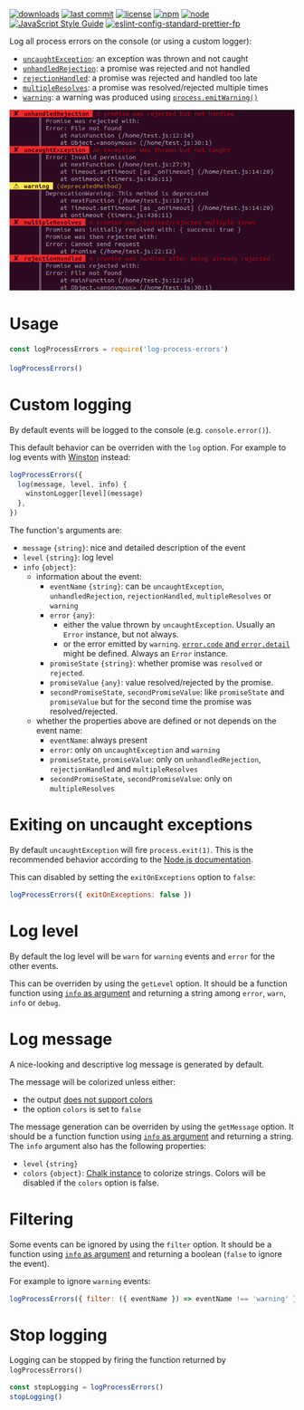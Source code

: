 [![downloads](https://img.shields.io/npm/dt/log-process-errors.svg?logo=npm)](https://www.npmjs.com/package/log-process-errors) [![last commit](https://img.shields.io/github/last-commit/autoserver-org/log-process-errors.svg?logo=github)](https://github.com/autoserver-org/log-process-errors/graphs/contributors) [![license](https://img.shields.io/github/license/autoserver-org/log-process-errors.svg?logo=github)](https://www.apache.org/licenses/LICENSE-2.0) [![npm](https://img.shields.io/npm/v/log-process-errors.svg?logo=npm)](https://www.npmjs.com/package/log-process-errors) [![node](https://img.shields.io/node/v/log-process-errors.svg?logo=node.js)](#) [![JavaScript Style Guide](https://img.shields.io/badge/code_style-standard-brightgreen.svg?logo=javascript)](https://standardjs.com) [![eslint-config-standard-prettier-fp](https://img.shields.io/badge/eslint-config--standard--prettier--fp-green.svg?logo=eslint)](https://github.com/autoserver-org/eslint-config-standard-prettier-fp)

Log all process errors on the console (or using a custom logger):

- [`uncaughtException`](https://nodejs.org/api/process.html#process_event_uncaughtexception): an exception was thrown and not caught
- [`unhandledRejection`](https://nodejs.org/api/process.html#process_event_unhandledrejection): a promise was rejected and not handled
- [`rejectionHandled`](https://nodejs.org/api/process.html#process_event_rejectionhandled): a promise was rejected and handled too late
- [`multipleResolves`](https://nodejs.org/api/process.html#process_event_multipleresolves): a promise was resolved/rejected multiple times
- [`warning`](https://nodejs.org/api/process.html#process_event_warning): a warning was produced using [`process.emitWarning()`](https://nodejs.org/api/process.html#process_process_emitwarning_warning_options)

![Screenshot](docs/screenshot.png)

# Usage

<!-- eslint-disable no-unused-vars, node/no-missing-require,
import/no-unresolved, unicorn/filename-case, strict -->

```js
const logProcessErrors = require('log-process-errors')

logProcessErrors()
```

# Custom logging

By default events will be logged to the console (e.g. `console.error()`).

This default behavior can be overriden with the `log` option. For example
to log events with [Winston](https://github.com/winstonjs/winston) instead:

<!-- eslint-disable no-empty-function, no-unused-vars, node/no-missing-require,
import/no-unresolved, unicorn/filename-case, strict, no-undef -->

```js
logProcessErrors({
  log(message, level, info) {
    winstonLogger[level](message)
  },
})
```

The function's arguments are:

- `message` `{string}`: nice and detailed description of the event
- `level` `{string}`: log level
- `info` `{object}`:
  - information about the event:
    - `eventName` `{string}`: can be `uncaughtException`, `unhandledRejection`,
      `rejectionHandled`, `multipleResolves` or `warning`
    - `error` `{any}`:
      - either the value thrown by `uncaughtException`. Usually an `Error`
        instance, but not always.
      - or the error emitted by `warning`.
        [`error.code` and `error.detail`](https://nodejs.org/api/process.html#process_event_warning)
        might be defined. Always an `Error` instance.
    - `promiseState` `{string}`: whether promise was `resolved` or `rejected`.
    - `promiseValue` `{any}`: value resolved/rejected by the promise.
    - `secondPromiseState`, `secondPromiseValue`: like `promiseState` and
      `promiseValue` but for the second time the promise was resolved/rejected.
  - whether the properties above are defined or not depends on the event name:
    - `eventName`: always present
    - `error`: only on `uncaughtException` and `warning`
    - `promiseState`, `promiseValue`: only on `unhandledRejection`,
      `rejectionHandled` and `multipleResolves`
    - `secondPromiseState`, `secondPromiseValue`: only on `multipleResolves`

# Exiting on uncaught exceptions

By default `uncaughtException` will fire `process.exit(1)`. This is the
recommended behavior according to the
[Node.js documentation](https://nodejs.org/api/process.html#process_warning_using_uncaughtexception_correctly).

This can disabled by setting the `exitOnExceptions` option to `false`:

<!-- eslint-disable no-empty-function, no-unused-vars, node/no-missing-require,
import/no-unresolved, unicorn/filename-case, strict, no-undef -->

```js
logProcessErrors({ exitOnExceptions: false })
```

# Log level

By default the log level will be `warn` for `warning` events and `error` for
the other events.

This can be overriden by using the `getLevel` option. It should be a function
function using [`info` as argument](#custom-logging) and returning a string
among `error`, `warn`, `info` or `debug`.

# Log message

A nice-looking and descriptive log message is generated by default.

The message will be colorized unless either:

- the output [does not support colors](https://github.com/chalk/supports-color)
- the option `colors` is set to `false`

The message generation can be overriden by using the `getMessage` option. It
should be a function function using [`info` as argument](#custom-logging) and
returning a string. The `info` argument also has the following properties:

- `level` `{string}`
- `colors` `{object}`: [Chalk instance](https://github.com/chalk/chalk#api)
  to colorize strings. Colors will be disabled if the `colors` option is
  false.

# Filtering

Some events can be ignored by using the `filter` option. It should be a
function using [`info` as argument](#custom-logging) and returning a boolean
(`false` to ignore the event).

For example to ignore `warning` events:

<!-- eslint-disable no-empty-function, no-unused-vars, node/no-missing-require,
import/no-unresolved, unicorn/filename-case, strict, no-undef -->

```js
logProcessErrors({ filter: ({ eventName }) => eventName !== 'warning' })
```

# Stop logging

Logging can be stopped by firing the function returned by `logProcessErrors()`

<!-- eslint-disable no-empty-function, no-unused-vars, node/no-missing-require,
import/no-unresolved, unicorn/filename-case, strict, no-undef -->

```js
const stopLogging = logProcessErrors()
stopLogging()
```
